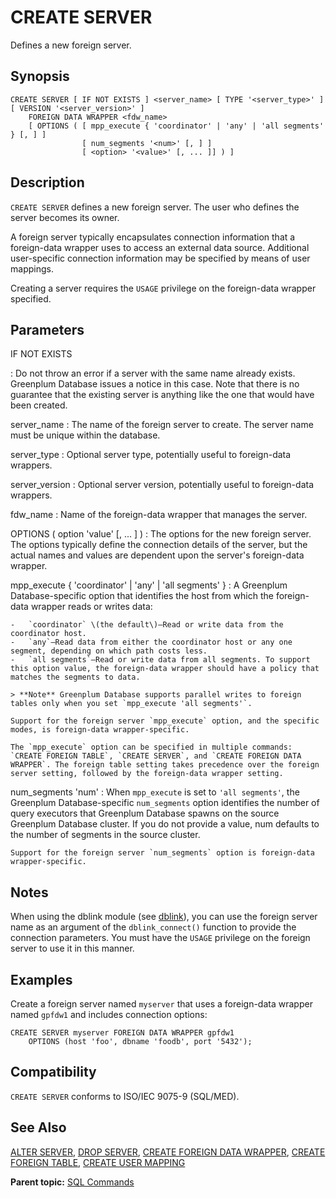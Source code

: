 # CREATE SERVER 

Defines a new foreign server.

## <a id="section2"></a>Synopsis 

``` {#sql_command_synopsis}
CREATE SERVER [ IF NOT EXISTS ] <server_name> [ TYPE '<server_type>' ] [ VERSION '<server_version>' ]
    FOREIGN DATA WRAPPER <fdw_name>
    [ OPTIONS ( [ mpp_execute { 'coordinator' | 'any' | 'all segments' } [, ] ]
                [ num_segments '<num>' [, ] ]
                [ <option> '<value>' [, ... ]] ) ]
```

## <a id="section3"></a>Description 

`CREATE SERVER` defines a new foreign server. The user who defines the server becomes its owner.

A foreign server typically encapsulates connection information that a foreign-data wrapper uses to access an external data source. Additional user-specific connection information may be specified by means of user mappings.

Creating a server requires the `USAGE` privilege on the foreign-data wrapper specified.

## <a id="section4"></a>Parameters 

IF NOT EXISTS

:   Do not throw an error if a server with the same name already exists. Greenplum Database issues a notice in this case. Note that there is no guarantee that the existing server is anything like the one that would have been created.

server\_name
:   The name of the foreign server to create. The server name must be unique within the database.

server\_type
:   Optional server type, potentially useful to foreign-data wrappers.

server\_version
:   Optional server version, potentially useful to foreign-data wrappers.

fdw\_name
:   Name of the foreign-data wrapper that manages the server.

OPTIONS \( option 'value' \[, ... \] \)
:   The options for the new foreign server. The options typically define the connection details of the server, but the actual names and values are dependent upon the server's foreign-data wrapper.

mpp\_execute \{ 'coordinator' \| 'any' \| 'all segments' \}
:   A Greenplum Database-specific option that identifies the host from which the foreign-data wrapper reads or writes data:

    -   `coordinator` \(the default\)—Read or write data from the coordinator host.
    -   `any`—Read data from either the coordinator host or any one segment, depending on which path costs less.
    -   `all segments`—Read or write data from all segments. To support this option value, the foreign-data wrapper should have a policy that matches the segments to data.

    > **Note** Greenplum Database supports parallel writes to foreign tables only when you set `mpp_execute 'all segments'`.

    Support for the foreign server `mpp_execute` option, and the specific modes, is foreign-data wrapper-specific.

    The `mpp_execute` option can be specified in multiple commands: `CREATE FOREIGN TABLE`, `CREATE SERVER`, and `CREATE FOREIGN DATA WRAPPER`. The foreign table setting takes precedence over the foreign server setting, followed by the foreign-data wrapper setting.

num\_segments 'num'
:   When `mpp_execute` is set to `'all segments'`, the Greenplum Database-specific `num_segments` option identifies the number of query executors that Greenplum Database spawns on the source Greenplum Database cluster. If you do not provide a value, num defaults to the number of segments in the source cluster.

    Support for the foreign server `num_segments` option is foreign-data wrapper-specific.

## <a id="section5"></a>Notes 

When using the dblink module \(see [dblink](../modules/dblink.html)\), you can use the foreign server name as an argument of the `dblink_connect()` function to provide the connection parameters. You must have the `USAGE` privilege on the foreign server to use it in this manner.

## <a id="section6"></a>Examples 

Create a foreign server named `myserver` that uses a foreign-data wrapper named `gpfdw1` and includes connection options:

```
CREATE SERVER myserver FOREIGN DATA WRAPPER gpfdw1 
    OPTIONS (host 'foo', dbname 'foodb', port '5432');
```

## <a id="section7"></a>Compatibility 

`CREATE SERVER` conforms to ISO/IEC 9075-9 \(SQL/MED\).

## <a id="section8"></a>See Also 

[ALTER SERVER](ALTER_SERVER.html), [DROP SERVER](DROP_SERVER.html), [CREATE FOREIGN DATA WRAPPER](CREATE_FOREIGN_DATA_WRAPPER.html), [CREATE FOREIGN TABLE](CREATE_FOREIGN_TABLE.html), [CREATE USER MAPPING](CREATE_USER_MAPPING.html)

**Parent topic:** [SQL Commands](../sql_commands/sql_ref.html)

